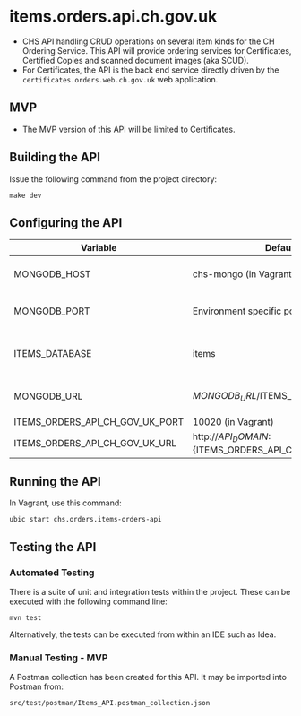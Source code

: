 # items.orders.api.ch.gov.uk
* CHS API handling CRUD operations on several item kinds for the CH Ordering Service. This 
API will provide ordering services for Certificates, Certified Copies and scanned document images
 (aka SCUD).
* For Certificates, the API is the back end service directly driven by the `certificates.orders.web.ch.gov.uk` 
web application.
 
## MVP
 
* The MVP version of this API will be limited to Certificates.

## Building the API

Issue the following command from the project directory:

```
make dev
```

## Configuring the API

Variable                          | Default                                                              | Description
--------------------------------- | -------------------------------------------------------------------- | -----------------------------------
MONGODB_HOST                      | chs-mongo (in Vagrant) / localhost                                   | Mongo database host.
MONGODB_PORT                      | Environment specific port / 27017                                    | Mongo database port.
ITEMS_DATABASE                    | items                                                                | MongoDB Items database name.
MONGODB_URL                       | $MONGODB_URL/$ITEMS_DATABASE                                         | Mongo database URL.
ITEMS_ORDERS_API_CH_GOV_UK_PORT   | 10020 (in Vagrant)                                                   | API port.
ITEMS_ORDERS_API_CH_GOV_UK_URL    | http://${API_DOMAIN}:${ITEMS_ORDERS_API_CH_GOV_UK_PORT}              | API URL.

## Running the API

In Vagrant, use this command:

```
ubic start chs.orders.items-orders-api
```

## Testing the API 

### Automated Testing

There is a suite of unit and integration tests within the project. These can be executed with the following command line:

```
mvn test
```

Alternatively, the tests can be executed from within an IDE such as Idea.

### Manual Testing - MVP

A Postman collection has been created for this API. It may be imported into Postman from:

```
src/test/postman/Items_API.postman_collection.json
``` 


